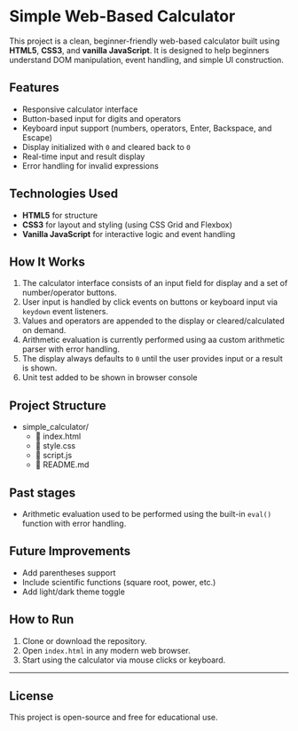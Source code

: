 # Simple Web-Based Calculator

This project is a clean, beginner-friendly web-based calculator built using **HTML5**, **CSS3**, and **vanilla JavaScript**. It is designed to help beginners understand DOM manipulation, event handling, and simple UI construction.

## Features

- Responsive calculator interface
- Button-based input for digits and operators
- Keyboard input support (numbers, operators, Enter, Backspace, and Escape)
- Display initialized with `0` and cleared back to `0`
- Real-time input and result display
- Error handling for invalid expressions

## Technologies Used

- **HTML5** for structure
- **CSS3** for layout and styling (using CSS Grid and Flexbox)
- **Vanilla JavaScript** for interactive logic and event handling

## How It Works

1. The calculator interface consists of an input field for display and a set of number/operator buttons.
2. User input is handled by click events on buttons or keyboard input via `keydown` event listeners.
3. Values and operators are appended to the display or cleared/calculated on demand.
4. Arithmetic evaluation is currently performed using aa custom arithmetic parser with error handling.
5. The display always defaults to `0` until the user provides input or a result is shown.
6. Unit test added to be shown in browser console

## Project Structure

- simple_calculator/
    - 📜 index.html
    - 📜 style.css
    - 📜 script.js
    - 📜 README.md

## Past stages

- Arithmetic evaluation used to be performed using the built-in `eval()` function with error handling.

## Future Improvements

- Add parentheses support
- Include scientific functions (square root, power, etc.)
- Add light/dark theme toggle

## How to Run

1. Clone or download the repository.
2. Open `index.html` in any modern web browser.
3. Start using the calculator via mouse clicks or keyboard.

---

## License

This project is open-source and free for educational use.